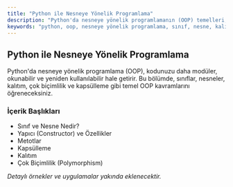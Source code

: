 ```yaml
---
title: "Python ile Nesneye Yönelik Programlama"
description: "Python'da nesneye yönelik programlamanın (OOP) temelleri, sınıflar, nesneler, kalıtım ve daha fazlası."
keywords: "python, oop, nesneye yönelik programlama, sınıf, nesne, kalıtım"
---
```


## Python ile Nesneye Yönelik Programlama

Python'da nesneye yönelik programlama (OOP), kodunuzu daha modüler, okunabilir ve yeniden kullanılabilir hale getirir. Bu bölümde, sınıflar, nesneler, kalıtım, çok biçimlilik ve kapsülleme gibi temel OOP kavramlarını öğreneceksiniz.

### İçerik Başlıkları
- Sınıf ve Nesne Nedir?
- Yapıcı (Constructor) ve Özellikler
- Metotlar
- Kapsülleme
- Kalıtım
- Çok Biçimlilik (Polymorphism)

*Detaylı örnekler ve uygulamalar yakında eklenecektir.* 